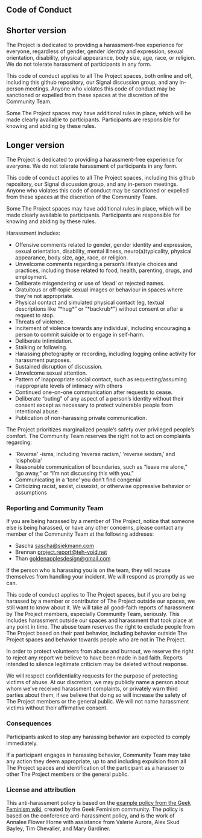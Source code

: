 Code of Conduct
---------------

## Shorter version 

The Project is dedicated to providing a harassment-free experience for
everyone, regardless of gender, gender identity and expression, sexual
orientation, disability, physical appearance, body size, age, race, or
religion. We do not tolerate harassment of participants in any form.

This code of conduct applies to all The Project spaces, both online and off,
including this github repository, our Signal discussion group, and any
in-person meetings.  Anyone who violates this code of conduct
may be sanctioned or expelled from these spaces at the discretion of the
Community Team.

Some The Project spaces may have additional rules in place, which will be made
clearly available to participants. Participants are responsible for knowing and
abiding by these rules.

## Longer version 

The Project is dedicated to providing a harassment-free experience for
everyone. We do not tolerate harassment of participants in any form.

This code of conduct applies to all The Project spaces, including this github repository, our Signal discussion group, and any
in-person meetings. Anyone who violates this code of conduct may be sanctioned
or expelled from these spaces at the discretion of the Community Team.

Some The Project spaces may have additional rules in place, which will be made
clearly available to participants. Participants are responsible for knowing and
abiding by these rules.

Harassment includes:

- Offensive comments related to gender, gender identity and expression, sexual
  orientation, disability, mental illness, neuro(a)typicality, physical
  appearance, body size, age, race, or religion.
- Unwelcome comments regarding a person’s lifestyle choices and practices,
  including those related to food, health, parenting, drugs, and employment.
- Deliberate misgendering or use of ‘dead’ or rejected names.
- Gratuitous or off-topic sexual images or behaviour  in spaces where they’re
  not appropriate.
- Physical contact and simulated physical contact (eg, textual descriptions
  like “\*hug\*” or “\*backrub\*”) without consent or after a request to stop.
- Threats of violence.
- Incitement of violence towards any individual, including encouraging a person
  to commit suicide or to engage in self-harm.
- Deliberate intimidation.
- Stalking or following.
- Harassing photography or recording, including logging online activity for
  harassment purposes.
- Sustained disruption of discussion.
- Unwelcome sexual attention.
- Pattern of inappropriate social contact, such as requesting/assuming
  inappropriate levels of intimacy with others
- Continued one-on-one communication after requests to cease.
- Deliberate “outing” of any aspect of a person’s identity without their
  consent except as necessary to protect vulnerable people from intentional
  abuse.
- Publication of non-harassing private communication.

The Project prioritizes marginalized people’s safety over privileged people’s
comfort. The Community Team reserves the right not to act on complaints
regarding:

- ‘Reverse’ -isms, including ‘reverse racism,’ ‘reverse sexism,’ and ‘cisphobia’
- Reasonable communication of boundaries, such as “leave me alone,” “go away,”
  or “I’m not discussing this with you.”
- Communicating in a ‘tone’ you don’t find congenial
- Criticizing racist, sexist, cissexist, or otherwise oppressive behavior or
  assumptions 

### Reporting and Community Team

If you are being harassed by a member of The Project, notice that someone else
is being harassed, or have any other concerns, please contact any member of the
Community Team at the following addreses:

* Sascha <sascha@siekmann.com>
* Brennan <project.report@teh-void.net>
* Than <goldenapplesdesign@gmail.com>

If the person who is harassing you is on the team, they will recuse themselves
from handling your incident. We will respond as promptly as we can.

This code of conduct applies to The Project spaces, but if you are being
harassed by a member or contributor of The Project outside our spaces, we still
want to know about it. We will take all good-faith reports of harassment by The
Project members, especially Community Team, seriously. This includes harassment
outside our spaces and harassment that took place at any point in time. The
abuse team reserves the right to exclude people from The Project based on their
past behavior, including behavior outside The Project spaces and behavior
towards people who are not in The Project.

In order to protect volunteers from abuse and burnout, we reserve the right to
reject any report we believe to have been made in bad faith. Reports intended
to silence legitimate criticism may be deleted without response.

We will respect confidentiality requests for the purpose of protecting victims
of abuse. At our discretion, we may publicly name a person about whom we’ve
received harassment complaints, or privately warn third parties about them, if
we believe that doing so will increase the safety of The Project members or the
general public. We will not name harassment victims without their affirmative
consent.

### Consequences 

Participants asked to stop any harassing behavior are expected to comply immediately.

If a participant engages in harassing behavior, Community Team may take any
action they deem appropriate, up to and including expulsion from all The
Project spaces and identification of the participant as a harasser to other The
Project members or the general public.

### License and attribution

This anti-harassment policy is based on the [example policy from the Geek
Feminism wiki](http://geekfeminism.wikia.com/wiki/Community_anti-harassment),
created by the Geek Feminism community. The policy is based on the conference
anti-harassment policy, and is the work of Annalee Flower Horne with assistance
from Valerie Aurora, Alex Skud Bayley, Tim Chevalier, and Mary Gardiner.
